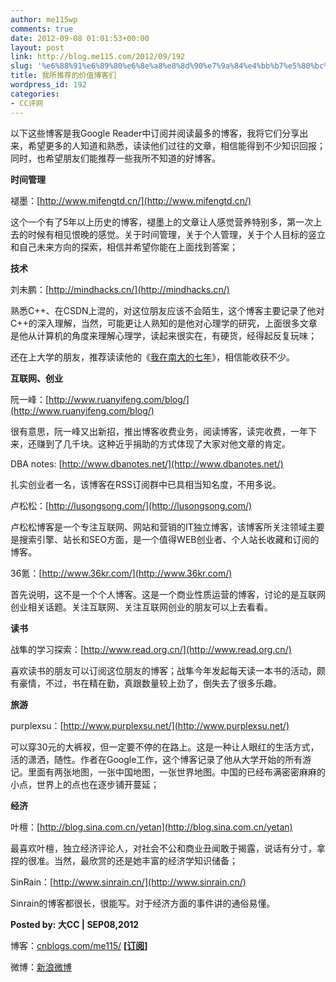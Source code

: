 ```yaml
---
author: me115wp
comments: true
date: 2012-09-08 01:01:53+00:00
layout: post
link: http://blog.me115.com/2012/09/192
slug: '%e6%88%91%e6%89%80%e6%8e%a8%e8%8d%90%e7%9a%84%e4%bb%b7%e5%80%bc%e5%8d%9a%e5%ae%a2%e4%bb%ac'
title: 我所推荐的价值博客们
wordpress_id: 192
categories:
- CC评网
---
```


以下这些博客是我Google Reader中订阅并阅读最多的博客，我将它们分享出来，希望更多的人知道和熟悉，读读他们过往的文章，相信能得到不少知识回报；同时，也希望朋友们能推荐一些我所不知道的好博客。

 

**时间管理**

 

褪墨：[http://www.mifengtd.cn/](http://www.mifengtd.cn/)

 

这个一个有了5年以上历史的博客，褪墨上的文章让人感觉营养特别多，第一次上去的时候有相见恨晚的感觉。关于时间管理，关于个人管理，关于个人目标的竖立和自己未来方向的探索，相信并希望你能在上面找到答案；

 

 

**技术**

 

刘未鹏：[http://mindhacks.cn/](http://mindhacks.cn/)

 

熟悉C++、在CSDN上混的，对这位朋友应该不会陌生，这个博客主要记录了他对C++的深入理解，当然，可能更让人熟知的是他对心理学的研究，上面很多文章是他从计算机的角度来理解心理学，读起来很实在，有硬货，经得起反复玩味；

 

还在上大学的朋友，推荐读读他的《[我在南大的七年](http://mindhacks.cn/2009/05/17/seven-years-in-nju/)》，相信能收获不少。

 

 

**互联网、创业**

 

阮一峰：[http://www.ruanyifeng.com/blog/](http://www.ruanyifeng.com/blog/)

 

很有意思，阮一峰又出新招，推出博客收费业务，阅读博客，读完收费，一年下来，还赚到了几千块。这种近乎捐助的方式体现了大家对他文章的肯定。

 

 

DBA notes: [http://www.dbanotes.net/](http://www.dbanotes.net/)

 

扎实创业者一名，该博客在RSS订阅群中已具相当知名度，不用多说。

 

 

卢松松：[http://lusongsong.com/](http://lusongsong.com/)

 

卢松松博客是一个专注互联网、网站和营销的IT独立博客，该博客所关注领域主要是搜索引擎、站长和SEO方面，是一个值得WEB创业者、个人站长收藏和订阅的博客。

 

 

36氪：[http://www.36kr.com/](http://www.36kr.com/)

 

首先说明，这不是一个个人博客。这是一个商业性质运营的博客，讨论的是互联网创业相关话题。关注互联网、关注互联网创业的朋友可以上去看看。

 

 

**读书**

 

战隼的学习探索：[http://www.read.org.cn/](http://www.read.org.cn/)

 

喜欢读书的朋友可以订阅这位朋友的博客；战隼今年发起每天读一本书的活动，颇有豪情，不过，书在精在勤，真跟数量较上劲了，倒失去了很多乐趣。

 

 

**旅游**

 

purplexsu：[http://www.purplexsu.net/](http://www.purplexsu.net/)

 

可以穿30元的大裤衩，但一定要不停的在路上。这是一种让人眼红的生活方式，活的潇洒，随性。作者在Google工作，这个博客记录了他从大学开始的所有游记。里面有两张地图，一张中国地图，一张世界地图。中国的已经布满密密麻麻的小点，世界上的点也在逐步铺开蔓延；

 

 

**经济**

 

叶檀：[http://blog.sina.com.cn/yetan](http://blog.sina.com.cn/yetan)

 

最喜欢叶檀，独立经济评论人，对社会不公和商业丑闻敢于揭露，说话有分寸，拿捏的很准。当然，最欣赏的还是她丰富的经济学知识储备；

 

 

SinRain：[http://www.sinrain.cn/](http://www.sinrain.cn/)

 

Sinrain的博客都很长，很能写。对于经济方面的事件讲的通俗易懂。

 

 

**Posted by: 大CC | SEP08,2012**

 

博客：[cnblogs.com/me115/](http://www.cnblogs.com/me115/) **[**[**订阅**](http://feed.feedsky.com/me115)**]**

 

微博：[新浪微博](http://weibo.com/bigcc115)

 

